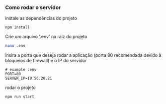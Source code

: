 ### Como rodar o servidor

instale as dependências do projeto
``` node
npm install
```

Crie um arquivo '.env' na raiz do projeto
``` bash
nano .env
```
insira a porta que deseja rodar a aplicação (porta 80 recomendada devido à bloqueios de firewall) e o IP do servidor
``` .env
# example .env
PORT=80
SERVER_IP=10.56.20.21
```

rodar o projeto
```
npm run start
```
